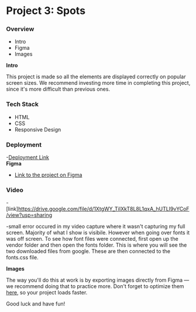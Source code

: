 # Project 3: Spots

### Overview

- Intro
- Figma
- Images

**Intro**

This project is made so all the elements are displayed correctly on popular screen sizes. We recommend investing more time in completing this project, since it's more difficult than previous ones.

### Tech Stack

- HTML
- CSS
- Responsive Design

### Deployment

-[Deployment Link](https://codyhagberg.github.io/se_project_spots/)  
**Figma**

- [Link to the project on Figma](https://www.figma.com/file/BBNm2bC3lj8QQMHlnqRsga/Sprint-3-Project-%E2%80%94-Spots?type=design&node-id=2%3A60&mode=design&t=afgNFybdorZO6cQo-1)

### Video

-[link]https://drive.google.com/file/d/1XtgWY_TiIXkT8L8L1qxA_hUTLI9vYCoF/view?usp=sharing

-small error occured in my video capture where it wasn't capturing my full screen. Majority of what I show is visibile. However when going over fonts it was off screen. To see how font files were connected, first open up the vendor folder and then open the fonts folder. This is where you will see the two downloaded files from google. These are then connected to the fonts.css file.

**Images**

The way you'll do this at work is by exporting images directly from Figma — we recommend doing that to practice more. Don't forget to optimize them [here](https://tinypng.com/), so your project loads faster.

Good luck and have fun!
